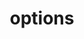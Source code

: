 ---
title: options
api:
  file: api_gateway_swagger.json
  operationId: options_api-v2-ip-group-edges
hidden: false
---